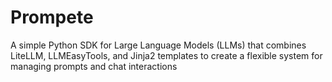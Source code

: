 # Prompete
A simple Python SDK for Large Language Models (LLMs) that combines LiteLLM, LLMEasyTools, and Jinja2 templates to create a flexible system for managing prompts and chat interactions

